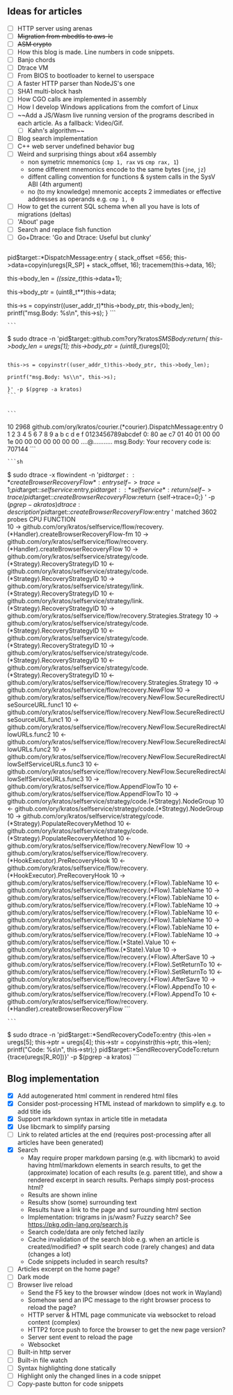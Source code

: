 ## Ideas for articles

- [ ] HTTP server using arenas
- [ ] ~~Migration from mbedtls to aws-lc~~
- [ ] ~~ASM crypto~~
- [ ] How this blog is made. Line numbers in code snippets.
- [ ] Banjo chords
- [ ] Dtrace VM
- [ ] From BIOS to bootloader to kernel to userspace
- [ ] A faster HTTP parser than NodeJS's one
- [ ] SHA1 multi-block hash
- [ ] How CGO calls are implemented in assembly
- [ ] How I develop Windows applications from the comfort of Linux
- [ ] ~~Add a JS/Wasm live running version of the programs described in each article. As a fallback: Video/Gif.
    + [ ] Kahn's algorithm~~
- [ ] Blog search implementation
- [ ] C++ web server undefined behavior bug
- [ ] Weird and surprising things about x64 assembly
  + non symetric mnemonics (`cmp 1, rax` vs `cmp rax, 1`)
  + some different mnemonics encode to the same bytes (`jne`, `jz`)
  + diffent calling convention for functions & system calls in the SysV ABI (4th argument)
  + no (to my knowledge) mnemonic accepts 2 immediates or effective addresses as operands  e.g. `cmp 1, 0`
- [ ] How to get the current SQL schema when all you have is lots of migrations (deltas)
- [ ] 'About' page
- [ ] Search and replace fish function
- [ ] Go+Dtrace: 'Go and Dtrace: Useful but clunky'
    ```
pid$target::*DispatchMessage:entry {
  stack_offset =656;
  this->data=copyin(uregs[R_SP] + stack_offset, 16);
  tracemem(this->data, 16);

  this->body_len = *((ssize_t*)this->data+1);

  this->body_ptr = (uint8_t**)this->data;

  this->s = copyinstr((user_addr_t)*this->body_ptr, this->body_len);
  printf("msg.Body: %s\n", this->s);
}
    ```

    ```
$ sudo dtrace  -n 'pid$target::github.com?ory?kratos*SMSBody:return{  this->body_len = uregs[1]; this->body_ptr = (uint8_t*)uregs[0];

                                                                                this->s = copyinstr((user_addr_t)this->body_ptr, this->body_len);
                                                                                printf("msg.Body: %s\\n", this->s);
                                                                              }' -p $(pgrep -a kratos)
    ```


    ```

 10   2968 github.com/ory/kratos/courier.(*courier).DispatchMessage:entry 
             0  1  2  3  4  5  6  7  8  9  a  b  c  d  e  f  0123456789abcdef
         0: 80 ae c7 01 40 01 00 00 1e 00 00 00 00 00 00 00  ....@...........
msg.Body: Your recovery code is: 707144
    ```

    ```sh
$ sudo dtrace -x flowindent -n 'pid$target::*createBrowserRecoveryFlow*:entry {self->trace=1;} pid$target::*selfservice*:entry,pid$target::*selfservice*:return /self->trace/ {} pid$target::*createBrowserRecoveryFlow*:return {self->trace=0;} ' -p $(pgrep -a kratos)
dtrace: description 'pid$target::*createBrowserRecoveryFlow*:entry ' matched 3602 probes
CPU FUNCTION                                 
 10  -> github.com/ory/kratos/selfservice/flow/recovery.(*Handler).createBrowserRecoveryFlow-fm 
 10    -> github.com/ory/kratos/selfservice/flow/recovery.(*Handler).createBrowserRecoveryFlow 
 10      -> github.com/ory/kratos/selfservice/strategy/code.(*Strategy).RecoveryStrategyID 
 10      <- github.com/ory/kratos/selfservice/strategy/code.(*Strategy).RecoveryStrategyID 
 10      -> github.com/ory/kratos/selfservice/strategy/link.(*Strategy).RecoveryStrategyID 
 10      <- github.com/ory/kratos/selfservice/strategy/link.(*Strategy).RecoveryStrategyID 
 10      -> github.com/ory/kratos/selfservice/flow/recovery.Strategies.Strategy 
 10        -> github.com/ory/kratos/selfservice/strategy/code.(*Strategy).RecoveryStrategyID 
 10        <- github.com/ory/kratos/selfservice/strategy/code.(*Strategy).RecoveryStrategyID 
 10        -> github.com/ory/kratos/selfservice/strategy/code.(*Strategy).RecoveryStrategyID 
 10        <- github.com/ory/kratos/selfservice/strategy/code.(*Strategy).RecoveryStrategyID 
 10      <- github.com/ory/kratos/selfservice/flow/recovery.Strategies.Strategy 
 10      -> github.com/ory/kratos/selfservice/flow/recovery.NewFlow 
 10        -> github.com/ory/kratos/selfservice/flow/recovery.NewFlow.SecureRedirectUseSourceURL.func1 
 10        <- github.com/ory/kratos/selfservice/flow/recovery.NewFlow.SecureRedirectUseSourceURL.func1 
 10        -> github.com/ory/kratos/selfservice/flow/recovery.NewFlow.SecureRedirectAllowURLs.func2 
 10        <- github.com/ory/kratos/selfservice/flow/recovery.NewFlow.SecureRedirectAllowURLs.func2 
 10        -> github.com/ory/kratos/selfservice/flow/recovery.NewFlow.SecureRedirectAllowSelfServiceURLs.func3 
 10        <- github.com/ory/kratos/selfservice/flow/recovery.NewFlow.SecureRedirectAllowSelfServiceURLs.func3 
 10        -> github.com/ory/kratos/selfservice/flow.AppendFlowTo 
 10        <- github.com/ory/kratos/selfservice/flow.AppendFlowTo 
 10        -> github.com/ory/kratos/selfservice/strategy/code.(*Strategy).NodeGroup 
 10        <- github.com/ory/kratos/selfservice/strategy/code.(*Strategy).NodeGroup 
 10        -> github.com/ory/kratos/selfservice/strategy/code.(*Strategy).PopulateRecoveryMethod 
 10        <- github.com/ory/kratos/selfservice/strategy/code.(*Strategy).PopulateRecoveryMethod 
 10      <- github.com/ory/kratos/selfservice/flow/recovery.NewFlow 
 10      -> github.com/ory/kratos/selfservice/flow/recovery.(*HookExecutor).PreRecoveryHook 
 10      <- github.com/ory/kratos/selfservice/flow/recovery.(*HookExecutor).PreRecoveryHook 
 10      -> github.com/ory/kratos/selfservice/flow/recovery.(*Flow).TableName 
 10      <- github.com/ory/kratos/selfservice/flow/recovery.(*Flow).TableName 
 10      -> github.com/ory/kratos/selfservice/flow/recovery.(*Flow).TableName 
 10      <- github.com/ory/kratos/selfservice/flow/recovery.(*Flow).TableName 
 10      -> github.com/ory/kratos/selfservice/flow/recovery.(*Flow).TableName 
 10      <- github.com/ory/kratos/selfservice/flow/recovery.(*Flow).TableName 
 10      -> github.com/ory/kratos/selfservice/flow/recovery.(*Flow).TableName 
 10      <- github.com/ory/kratos/selfservice/flow/recovery.(*Flow).TableName 
 10      -> github.com/ory/kratos/selfservice/flow.(*State).Value 
 10      <- github.com/ory/kratos/selfservice/flow.(*State).Value 
 10      -> github.com/ory/kratos/selfservice/flow/recovery.(*Flow).AfterSave 
 10        -> github.com/ory/kratos/selfservice/flow/recovery.(*Flow).SetReturnTo 
 10        <- github.com/ory/kratos/selfservice/flow/recovery.(*Flow).SetReturnTo 
 10      <- github.com/ory/kratos/selfservice/flow/recovery.(*Flow).AfterSave 
 10      -> github.com/ory/kratos/selfservice/flow/recovery.(*Flow).AppendTo 
 10      <- github.com/ory/kratos/selfservice/flow/recovery.(*Flow).AppendTo 
 10    <- github.com/ory/kratos/selfservice/flow/recovery.(*Handler).createBrowserRecoveryFlow 
    ```

    ```
$ sudo dtrace -n 'pid$target::*SendRecoveryCodeTo:entry {this->len = uregs[5]; this->ptr = uregs[4]; this->str = copyinstr(this->ptr, this->len); printf("Code: %s\n", this->str);} pid$target::*SendRecoveryCodeTo:return {trace(uregs[R_R0])}' -p $(pgrep -a kratos)
    ```

## Blog implementation

- [x] Add autogenerated html comment in rendered html files
- [x] Consider post-processing HTML instead of markdown to simplify e.g. to add title ids
- [x] Support markdown syntax in article title in metadata
- [x] Use libcmark to simplify parsing
- [ ] Link to related articles at the end (requires post-processing after all articles have been generated)
- [x] Search
  + May require proper markdown parsing (e.g. with libcmark) to avoid having html/markdown elements in search results, to get the (approximate) location of each results (e.g. parent title), and show a rendered excerpt in search results. Perhaps simply post-process html?
  + Results are shown inline
  + Results show (some) surrounding text
  + Results have a link to the page and surrounding html section
  + Implementation: trigrams in js/wasm? Fuzzy search? See https://pkg.odin-lang.org/search.js
  + Search code/data are only fetched lazily
  + Cache invalidation of the search blob e.g. when an article is created/modified? => split search code (rarely changes) and data (changes a lot)
  + Code snippets included in search results?
- [ ] Articles excerpt on the home page?
- [ ] Dark mode
- [ ] Browser live reload
  + Send the F5 key to the browser window (does not work in Wayland)
  + Somehow send an IPC message to the right browser process to reload the page?
  + HTTP server & HTML page communicate via websocket to reload content (complex)
  + HTTP2 force push to force the browser to get the new page version?
  + Server sent event to reload the page
  + Websocket
- [ ] Built-in http server
- [ ] Built-in file watch
- [ ] Syntax highlighting done statically
- [ ] Highlight only the changed lines in a code snippet
- [ ] Copy-paste button for code snippets
